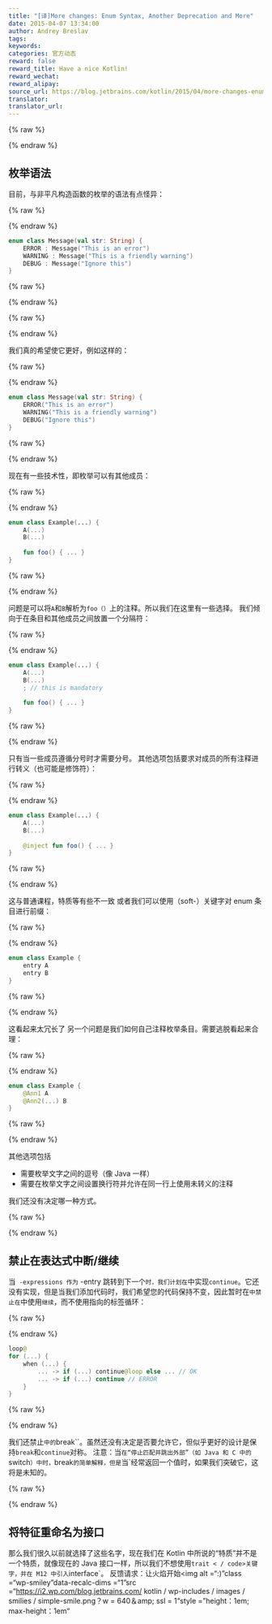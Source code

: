 ```yaml
---
title: "[译]More changes: Enum Syntax, Another Deprecation and More"
date: 2015-04-07 13:34:00
author: Andrey Breslav
tags:
keywords:
categories: 官方动态
reward: false
reward_title: Have a nice Kotlin!
reward_wechat:
reward_alipay:
source_url: https://blog.jetbrains.com/kotlin/2015/04/more-changes-enum-syntax-and-one-deprecation-and-more/
translator:
translator_url:
---
```



{% raw %}
<p><a name="enum-syntax"></a></p>
{% endraw %}

## 枚举语法

目前，与非平凡构造函数的枚举的语法有点怪异：

{% raw %}
<p></p>
{% endraw %}

```kotlin
enum class Message(val str: String) {
    ERROR : Message("This is an error")
    WARNING : Message("This is a friendly warning")
    DEBUG : Message("Ignore this")
}
```

{% raw %}
<p></p>
{% endraw %}


{% raw %}
<p><span id="more-2042"></span></p>
{% endraw %}

我们真的希望使它更好，例如这样的：

{% raw %}
<p></p>
{% endraw %}

```kotlin
enum class Message(val str: String) {
    ERROR("This is an error")
    WARNING("This is a friendly warning")
    DEBUG("Ignore this")
}
```

{% raw %}
<p></p>
{% endraw %}

现在有一些技术性，即枚举可以有其他成员：

{% raw %}
<p></p>
{% endraw %}

```kotlin
enum class Example(...) {
    A(...)
    B(...)
 
    fun foo() { ... }
}
```

{% raw %}
<p></p>
{% endraw %}

问题是可以将`A`和`B`解析为`foo（）`上的注释。所以我们在这里有一些选择。
我们倾向于在条目和其他成员之间放置一个分隔符：

{% raw %}
<p></p>
{% endraw %}

```kotlin
enum class Example(...) {
    A(...)
    B(...)
    ; // this is mandatory
 
    fun foo() { ... }
}
```

{% raw %}
<p></p>
{% endraw %}

只有当一些成员遵循分号时才需要分号。
其他选项包括要求对成员的所有注释进行转义（也可能是修饰符）：

{% raw %}
<p></p>
{% endraw %}

```kotlin
enum class Example(...) {
    A(...)
    B(...)
 
    @inject fun foo() { ... }
}
```

{% raw %}
<p></p>
{% endraw %}

这与普通课程，特质等有些不一致
或者我们可以使用（soft-）关键字对 enum 条目进行前缀：

{% raw %}
<p></p>
{% endraw %}

```kotlin
enum class Example {
    entry A
    entry B
}
```

{% raw %}
<p></p>
{% endraw %}

这看起来太冗长了
另一个问题是我们如何自己注释枚举条目。需要逃脱看起来合理：

{% raw %}
<p></p>
{% endraw %}

```kotlin
enum class Example {
    @Ann1 A
    @Ann2(...) B    
}
```

{% raw %}
<p></p>
{% endraw %}

其他选项包括

* 需要枚举文字之间的逗号（像 Java 一样）
* 需要在枚举文字之间设置换行符并允许在同一行上使用未转义的注释

我们还没有决定哪一种方式。

{% raw %}
<p><a name="break-continue"></a></p>
{% endraw %}

## 禁止在表达式中断/继续

当` -expressions 作为` -entry 跳转到下一个`时，我们计划在`中实现`continue`。它还没有实现，但是当我们添加代码时，我们希望您的代码保持不变，因此暂时在`中禁止在`中使用`继续`，而不使用指向的标签循环：

{% raw %}
<p></p>
{% endraw %}

```kotlin
loop@
for (...) {
    when (...) {
        ... -> if (...) continue@loop else ... // OK
        ... -> if (...) continue // ERROR
    }
}
```

{% raw %}
<p></p>
{% endraw %}

我们还禁止`中的`break``。虽然还没有决定是否要允许它，但似乎更好的设计是保持`break`和`continue`对称。
注意：当`在“停止匹配并跳出外部”（如 Java 和 C 中的`switch`）中时，`break`的简单解释，但是`当`经常返回一个值时，如果我们突破它，这将是未知的。

{% raw %}
<p><a name="interfaces"></a></p>
{% endraw %}

## 将特征重命名为接口

那么我们很久以前就选择了这些名字，现在我们在 Kotlin 中所说的“特质”并不是一个特质，就像现在的 Java 接口一样，所以我们不想使用`trait < / code>关键字，并在 M12 中引入`interface`。
反馈请求：让火焰开始<img alt =“:)”class =“wp-smiley”data-recalc-dims =“1”src =“https://i2.wp.com/blog.jetbrains.com/ kotlin / wp-includes / images / smilies / simple-smile.png？w = 640＆amp; ssl = 1“style =”height：1em; max-height：1em“
